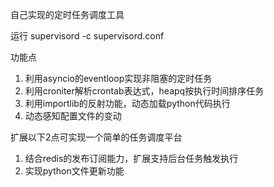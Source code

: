 自己实现的定时任务调度工具

运行
supervisord -c supervisord.conf

功能点
1. 利用asyncio的eventloop实现非阻塞的定时任务
2. 利用croniter解析crontab表达式，heapq按执行时间排序任务
3. 利用importlib的反射功能，动态加载python代码执行
4. 动态感知配置文件的变动

扩展以下2点可实现一个简单的任务调度平台
1. 结合redis的发布订阅能力，扩展支持后台任务触发执行
2. 实现python文件更新功能

